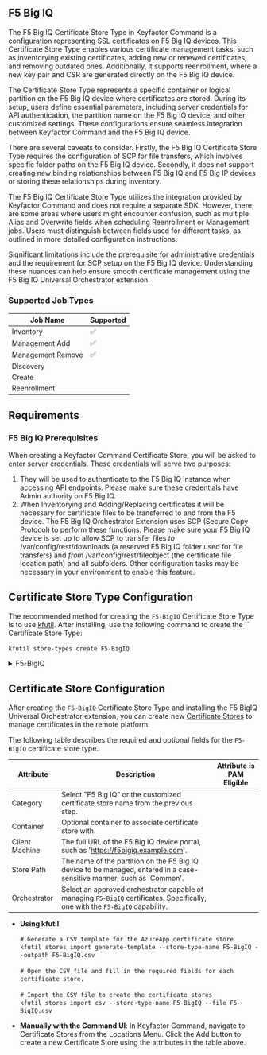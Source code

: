 ## F5 Big IQ

The F5 Big IQ Certificate Store Type in Keyfactor Command is a configuration representing SSL certificates on F5 Big IQ devices. This Certificate Store Type enables various certificate management tasks, such as inventorying existing certificates, adding new or renewed certificates, and removing outdated ones. Additionally, it supports reenrollment, where a new key pair and CSR are generated directly on the F5 Big IQ device.

The Certificate Store Type represents a specific container or logical partition on the F5 Big IQ device where certificates are stored. During its setup, users define essential parameters, including server credentials for API authentication, the partition name on the F5 Big IQ device, and other customized settings. These configurations ensure seamless integration between Keyfactor Command and the F5 Big IQ device.

There are several caveats to consider. Firstly, the F5 Big IQ Certificate Store Type requires the configuration of SCP for file transfers, which involves specific folder paths on the F5 Big IQ device. Secondly, it does not support creating new binding relationships between F5 Big IQ and F5 Big IP devices or storing these relationships during inventory.

The F5 Big IQ Certificate Store Type utilizes the integration provided by Keyfactor Command and does not require a separate SDK. However, there are some areas where users might encounter confusion, such as multiple Alias and Overwrite fields when scheduling Reenrollment or Management jobs. Users must distinguish between fields used for different tasks, as outlined in more detailed configuration instructions.

Significant limitations include the prerequisite for administrative credentials and the requirement for SCP setup on the F5 Big IQ device. Understanding these nuances can help ensure smooth certificate management using the F5 Big IQ Universal Orchestrator extension.



### Supported Job Types

| Job Name | Supported |
| -------- | --------- |
| Inventory | ✅ |
| Management Add | ✅ |
| Management Remove | ✅ |
| Discovery |  |
| Create |  |
| Reenrollment |  |

## Requirements

### F5 Big IQ Prerequisites

When creating a Keyfactor Command Certificate Store, you will be asked to enter server credentials.  These credentials will serve two purposes:
1. They will be used to authenticate to the F5 Big IQ instance when accessing API endpoints.  Please make sure these credentials have Admin authority on F5 Big IQ.
2. When Inventorying and Adding/Replacing certificates it will be necessary for certificate files to be transferred to and from the F5 device. The F5 Big IQ Orchestrator Extension uses SCP (Secure Copy Protocol) to perform these functions. Please make sure your F5 Big IQ device is set up to allow SCP to transfer files *to* /var/config/rest/downloads (a reserved F5 Big IQ folder used for file transfers) and *from* /var/config/rest/fileobject (the certificate file location path) and all subfolders. Other configuration tasks may be necessary in your environment to enable this feature.



## Certificate Store Type Configuration

The recommended method for creating the `F5-BigIQ` Certificate Store Type is to use [kfutil](https://github.com/Keyfactor/kfutil). After installing, use the following command to create the `` Certificate Store Type:

```shell
kfutil store-types create F5-BigIQ
```

<details><summary>F5-BigIQ</summary>

Create a store type called `F5-BigIQ` with the attributes in the tables below:

### Basic Tab
| Attribute | Value | Description |
| --------- | ----- | ----- |
| Name | F5 Big IQ | Display name for the store type (may be customized) |
| Short Name | F5-BigIQ | Short display name for the store type |
| Capability | F5-BigIQ | Store type name orchestrator will register with. Check the box to allow entry of value |
| Supported Job Types (check the box for each) | Add, Discovery, Remove | Job types the extension supports |
| Supports Add | ✅ | Check the box. Indicates that the Store Type supports Management Add |
| Supports Remove | ✅ | Check the box. Indicates that the Store Type supports Management Remove |
| Supports Discovery |  |  Indicates that the Store Type supports Discovery |
| Supports Reenrollment |  |  Indicates that the Store Type supports Reenrollment |
| Supports Create |  |  Indicates that the Store Type supports store creation |
| Needs Server | ✅ | Determines if a target server name is required when creating store |
| Blueprint Allowed | ✅ | Determines if store type may be included in an Orchestrator blueprint |
| Uses PowerShell |  | Determines if underlying implementation is PowerShell |
| Requires Store Password |  | Determines if a store password is required when configuring an individual store. |
| Supports Entry Password |  | Determines if an individual entry within a store can have a password. |

The Basic tab should look like this:

![F5-BigIQ Basic Tab](../docsource/images/F5-BigIQ-basic-store-type-dialog.png)

### Advanced Tab
| Attribute | Value | Description |
| --------- | ----- | ----- |
| Supports Custom Alias | Required | Determines if an individual entry within a store can have a custom Alias. |
| Private Key Handling | Required | This determines if Keyfactor can send the private key associated with a certificate to the store. Required because IIS certificates without private keys would be invalid. |
| PFX Password Style | Default | 'Default' - PFX password is randomly generated, 'Custom' - PFX password may be specified when the enrollment job is created (Requires the Allow Custom Password application setting to be enabled.) |

The Advanced tab should look like this:

![F5-BigIQ Advanced Tab](../docsource/images/F5-BigIQ-advanced-store-type-dialog.png)

### Custom Fields Tab
Custom fields operate at the certificate store level and are used to control how the orchestrator connects to the remote target server containing the certificate store to be managed. The following custom fields should be added to the store type:

| Name | Display Name | Type | Default Value/Options | Required | Description |
| ---- | ------------ | ---- | --------------------- | -------- | ----------- |


The Custom Fields tab should look like this:

![F5-BigIQ Custom Fields Tab](../docsource/images/F5-BigIQ-custom-fields-store-type-dialog.png)



</details>

## Certificate Store Configuration

After creating the `F5-BigIQ` Certificate Store Type and installing the F5 BigIQ Universal Orchestrator extension, you can create new [Certificate Stores](https://software.keyfactor.com/Core-OnPrem/Current/Content/ReferenceGuide/Certificate%20Stores.htm?Highlight=certificate%20store) to manage certificates in the remote platform.

The following table describes the required and optional fields for the `F5-BigIQ` certificate store type.

| Attribute | Description | Attribute is PAM Eligible |
| --------- | ----------- | ------------------------- |
| Category | Select "F5 Big IQ" or the customized certificate store name from the previous step. | |
| Container | Optional container to associate certificate store with. | |
| Client Machine | The full URL of the F5 Big IQ device portal, such as 'https://f5bigiq.example.com'. | |
| Store Path | The name of the partition on the F5 Big IQ device to be managed, entered in a case-sensitive manner, such as 'Common'. | |
| Orchestrator | Select an approved orchestrator capable of managing `F5-BigIQ` certificates. Specifically, one with the `F5-BigIQ` capability. | |

* **Using kfutil**

    ```shell
    # Generate a CSV template for the AzureApp certificate store
    kfutil stores import generate-template --store-type-name F5-BigIQ --outpath F5-BigIQ.csv

    # Open the CSV file and fill in the required fields for each certificate store.

    # Import the CSV file to create the certificate stores
    kfutil stores import csv --store-type-name F5-BigIQ --file F5-BigIQ.csv
    ```

* **Manually with the Command UI**: In Keyfactor Command, navigate to Certificate Stores from the Locations Menu. Click the Add button to create a new Certificate Store using the attributes in the table above.